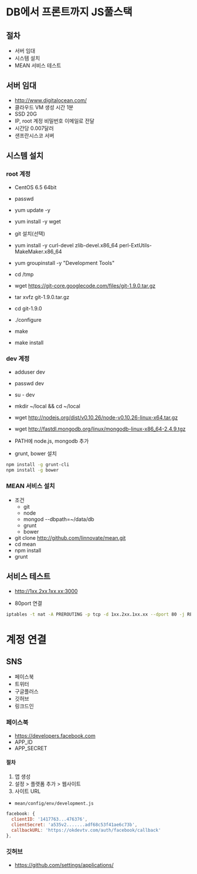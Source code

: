 # DB에서 프론트까지 JS풀스택

## 절차
* 서버 임대
* 시스템 설치
* MEAN 서비스 테스트

## 서버 임대
* http://www.digitalocean.com/
* 클라우드 VM 생성 시간 1분
* SSD 20G
* IP, root 계정 비밀번호 이메일로 전달
* 시간당 0.007달러
* 샌프란시스코 서버

## 시스템 설치
### root 계정
* CentOS 6.5 64bit
* passwd
* yum update -y
* yum install -y wget

* git 설치(선택)
* yum install -y curl-devel zlib-devel.x86_64 perl-ExtUtils-MakeMaker.x86_64
* yum groupinstall -y "Development Tools"
* cd /tmp
* wget https://git-core.googlecode.com/files/git-1.9.0.tar.gz
* tar xvfz git-1.9.0.tar.gz
* cd git-1.9.0
* ./configure
* make
* make install

### dev 계정
* adduser dev
* passwd dev
* su - dev

* mkdir ~/local && cd ~/local
* wget http://nodejs.org/dist/v0.10.26/node-v0.10.26-linux-x64.tar.gz
* wget http://fastdl.mongodb.org/linux/mongodb-linux-x86_64-2.4.9.tgz
* PATH에 node.js, mongodb 추가
* grunt, bower 설치
```sh
npm install -g grunt-cli
npm install -g bower
```


### MEAN 서비스 설치
* 조건
  * git
  * node
  * mongod --dbpath=~/data/db
  * grunt
  * bower
* git clone http://github.com/linnovate/mean.git
* cd mean
* npm install
* grunt

## 서비스 테스트
* http://1xx.2xx.1xx.xx:3000

* 80port 연결
```sh
iptables -t nat -A PREROUTING -p tcp -d 1xx.2xx.1xx.xx --dport 80 -j REDIRECT --to-port 3000
```

# 계정 연결
## SNS
* 페이스북
* 트위터
* 구글플러스
* 깃허브
* 링크드인

### 페이스북
* https://developers.facebook.com
* APP_ID
* APP_SECRET

#### 절차
1. 앱 생성
2. 설정 > 플랫폼 추가 > 웹사이트
3. 사이트 URL

* `mean/config/env/development.js`
```js
facebook: {
  clientID: '1417763...476376',
  clientSecret: 'a535v2.......adf68c53f41ae6c73b',
  callbackURL: 'https://okdevtv.com/auth/facebook/callback'
},
```

### 깃허브
* https://github.com/settings/applications/


